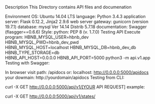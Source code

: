 Description
This Directory contains API files and documenation

Environment
OS: Ubuntu 14.04 LTS
language: Python 3.4.3
application server: Flask 0.12.2, Jinja2 2.9.6
web server gateway: gunicorn (version 19.7.1)
database: mysql Ver 14.14 Distrib 5.7.18
documentation: Swagger (flasgger==0.6.6)
Style:
python: PEP 8 (v. 1.7.0)
Testing API
Execute program:
HBNB_MYSQL_USER=hbnb_dev HBNB_MYSQL_PWD=hbnb_dev_pwd \
HBNB_MYSQL_HOST=localhost HBNB_MYSQL_DB=hbnb_dev_db HBNB_TYPE_STORAGE=db \
HBNB_API_HOST=0.0.0.0 HBNB_API_PORT=5000 python3 -m api.v1.app
Testing with Swagger:

In browser visit path: /apidocs or:
localhost: http://0.0.0.0:5000/apidocs
your dowmain: http://yourdomain/apidocs
Testing from CLI:

curl -X GET http://0.0.0.0:5000/api/v1/[YOUR API REQUEST]
example:

curl -X GET http://0.0.0.0:5000/api/v1/states/
